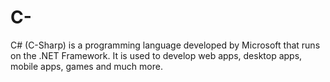# C-
C# (C-Sharp) is a programming language developed by Microsoft that runs on the .NET Framework.  It is used to develop web apps, desktop apps, mobile apps, games and much more.
